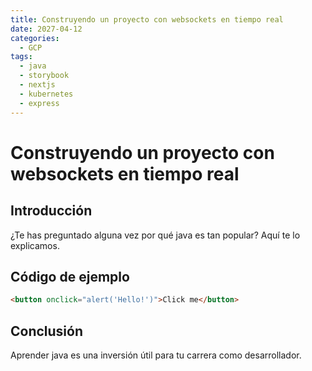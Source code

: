 ```yaml
---
title: Construyendo un proyecto con websockets en tiempo real
date: 2027-04-12
categories:
  - GCP
tags:
  - java
  - storybook
  - nextjs
  - kubernetes
  - express
---
```


# Construyendo un proyecto con websockets en tiempo real

## Introducción

¿Te has preguntado alguna vez por qué java es tan popular? Aquí te lo explicamos.

## Código de ejemplo

```html
<button onclick="alert('Hello!')">Click me</button>
```

## Conclusión

Aprender java es una inversión útil para tu carrera como desarrollador.